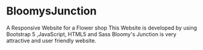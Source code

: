 # BloomysJunction
A Responsive Website for a Flower shop
This Website is developed by using Bootstrap 5 ,JavaScript, HTML5 and Sass
Bloomy's Junction is very attractive and user friendly website.

